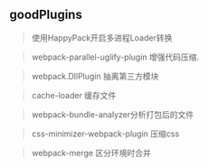 ## goodPlugins
>使用HappyPack开启多进程Loader转换

>webpack-parallel-uglify-plugin 增强代码压缩.

>webpack.DllPlugin 抽离第三方模块

>cache-loader 缓存文件

>webpack-bundle-analyzer分析打包后的文件

>css-minimizer-webpack-plugin 压缩css

>webpack-merge 区分环境时合并
